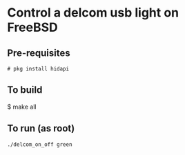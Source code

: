 # Control a delcom usb light on FreeBSD

## Pre-requisites

```
# pkg install hidapi
```

## To build

$ make all

## To run (as root)

```
./delcom_on_off green
```
